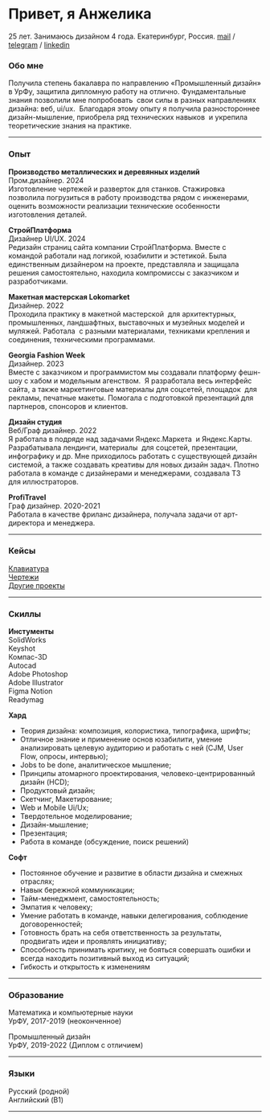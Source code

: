 # Привет, я Анжелика 

25 лет. Занимаюсь дизайном 4 года. Екатеринбург, Россия.
[mail](mailto:yakimovaangelika@gmail.com) / [telegram](https://t.me/angelika_joakim) / [linkedin](https://www.linkedin.com/in/angelika-yakimova-103372238)  

    
### Обо мне

Получила степень бакалавра по направлению «Промышленный дизайн» в УрФу, защитила дипломную работу на отлично.
Фундаментальные знания позволили мне попробовать  свои силы в разных направлениях дизайна: веб, ui/ux.  Благодаря этому опыту я получила разностороннее дизайн-мышление, приобрела ряд технических навыков  и укрепила теоретические знания на практике.  


---  

  
### Опыт
  
**Производство металлических и деревянных изделий**  
Пром.дизайнер. 2024  
Изготовление чертежей и разверток для станков. Стажировка позволила погрузиться в работу производства рядом с инженерами, оценить возможности реализации технические особенности изготовления деталей.

**CтройПлатформа**  
Дизайнер UI/UX. 2024  
Редизайн страниц сайта компании СтройПлатформа. Вместе с командой работали над логикой, юзабилити и эстетикой. Была единственным дизайнером на проекте, представляла и защищала решения самостоятельно, находила компромиссы с заказчиком и разработчиками. 

**Макетная мастерская Lokomarket**  
Дизайнер. 2022  
Проходила практику в макетной мастерской  для архитектурных, промышленных, ландшафтных, выставочных и музейных моделей и муляжей. Работала  с разными материалами, техниками крепления и соединения, техническими программами. 

**Georgia Fashion Week**  
Дизайнер. 2023  
Вместе с заказчиком и программистом мы создавали платформу фешн-шоу с хабом и модельным агенством.  Я разработала весь интерфейс сайта, а также маркетинговые материалы для соцсетей, площадок  для рекламы, печатные макеты. Помогала с подготовкой презентаций для партнеров, спонсоров и клиентов.  

**Дизайн студия**  
Веб/Граф дизайнер. 2022  
Я работала в подряде над задачами Яндекс.Маркета  и Яндекс.Карты. Разрабатывала лендинги, материалы  для соцсетей, презентации, инфографику и др. 
Мне приходилось работать с существующей дизайн системой, а также создавать креативы для новых дизайн задач. Плотно работала в команде с дизайнерами и менеджерами, создавала ТЗ для иллюстраторов. 

**ProfiTravel**   
Граф дизайнер. 2020-2021  
Работала в качестве фриланс дизайнера, получала задачи от арт-директора и менеджера.  
  

---  

  
### Кейсы

[Клавиатура](./keyboard.md)  
[Чертежи](./drawings.md)  
[Другие проекты](./other%20projects.md)



---  

  
### Скиллы

**Инстументы**  
SolidWorks  
Keyshot  
Компас-3D  
Autocad  
Adobe Photoshop  
Adobe Illustrator  
Figma 
Notion  
Readymag

**Хард**
- Теория дизайна: композиция, колористика, типографика, шрифты;
- Отличное знание и применение основ юзабилити, умение анализировать целевую аудиторию и работать с ней (CJM, User Flow, опросы, интервью);
- Jobs to be done, аналитическое мышление;
- Принципы атомарного проектирования, человеко-центрированный дизайн (HCD);
- Продуктовый дизайн;
- Скетчинг, Макетирование;
- Web и Mobile Ui/Ux;
- Твердотельное моделирование;
- Дизайн-мышление;
- Презентация;
- Работа в команде (обсуждение, поиск решений)

**Софт**
- Постоянное обучение и развитие в области дизайна и смежных отраслях;
- Навык бережной коммуникации;
- Тайм-менеджмент, самостоятельность;
- Эмпатия к человеку;
- Умение работать в команде, навыки делегирования, соблюдение договоренностей;
- Готовность брать на себя ответственность за результаты, продвигать идеи и проявлять инициативу;
- Способность принимать критику, не бояться совершать ошибки и всегда находить позитивный выход из ситуаций;
- Гибкость и открытость к изменениям
  

---  

  
### Образование

  
Математика и компьютерные науки  
УрФУ, 2017-2019 (неоконченное)

Промышленный дизайн  
УрФУ, 2019-2022 (Диплом с отличием)  


---  
  

### Языки
  

Русский (родной)  
Английский (B1)

---

